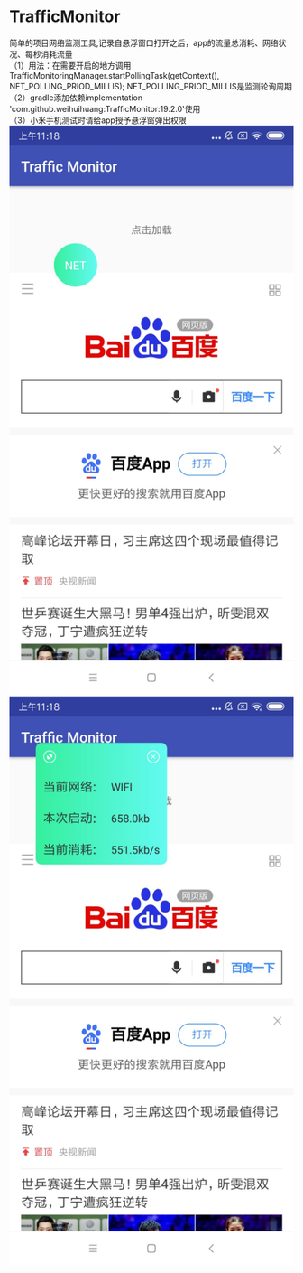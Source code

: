# TrafficMonitor
简单的项目网络监测工具,记录自悬浮窗口打开之后，app的流量总消耗、网络状况、每秒消耗流量  
（1）用法：在需要开启的地方调用TrafficMonitoringManager.startPollingTask(getContext(), NET_POLLING_PRIOD_MILLIS);
     NET_POLLING_PRIOD_MILLIS是监测轮询周期   
（2）gradle添加依赖implementation 'com.github.weihuihuang:TrafficMonitor:19.2.0'使用  
（3）小米手机测试时请给app授予悬浮窗弹出权限
![image](https://github.com/weihuihuang/TrafficMonitor/blob/master/TrafficMonitor/1.jpg)
![image](https://github.com/weihuihuang/TrafficMonitor/blob/master/TrafficMonitor/2.jpg)
